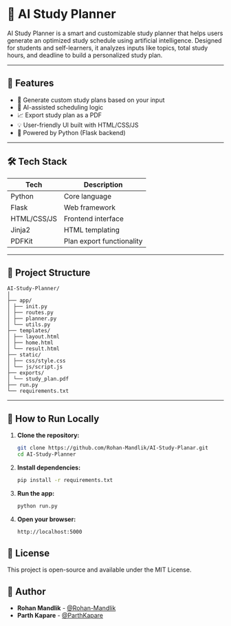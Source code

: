 # 🧠 AI Study Planner

AI Study Planner is a smart and customizable study planner that helps users generate an optimized study schedule using artificial intelligence. Designed for students and self-learners, it analyzes inputs like topics, total study hours, and deadline to build a personalized study plan.

---

## 🚀 Features

- 📅 Generate custom study plans based on your input
- 🧠 AI-assisted scheduling logic
- 📈 Export study plan as a PDF
- 💡 User-friendly UI built with HTML/CSS/JS
- 🐍 Powered by Python (Flask backend)

---

## 🛠️ Tech Stack

| Tech             | Description               |
|------------------|---------------------------|
| Python           | Core language             |
| Flask            | Web framework             |
| HTML/CSS/JS      | Frontend interface        |
| Jinja2           | HTML templating           |
| PDFKit           | Plan export functionality |

---

## 📂 Project Structure
```
AI-Study-Planner/
│
├── app/
│ ├── init.py
│ ├── routes.py
│ ├── planner.py
│ └── utils.py
├── templates/
│ ├── layout.html
│ ├── home.html
│ └── result.html
├── static/
│ ├── css/style.css
│ └── js/script.js
├── exports/
│ └── study_plan.pdf
├── run.py
└── requirements.txt
```
---

## 🧪 How to Run Locally

1. **Clone the repository:**
   ```bash
   git clone https://github.com/Rohan-Mandlik/AI-Study-Planar.git
   cd AI-Study-Planner

2. **Install dependencies:**  
   ```bash
   pip install -r requirements.txt

3. **Run the app:**
   ```bash
   python run.py

4.  **Open your browser:**
    ```bash
    http://localhost:5000


## 📄 License
This project is open-source and available under the MIT License.

## 👤 Author

- **Rohan Mandlik** - [@Rohan-Mandlik](https://github.com/Rohan-Mandlik)
- **Parth Kapare** - [@ParthKapare](https://github.com/ParthKapare)

